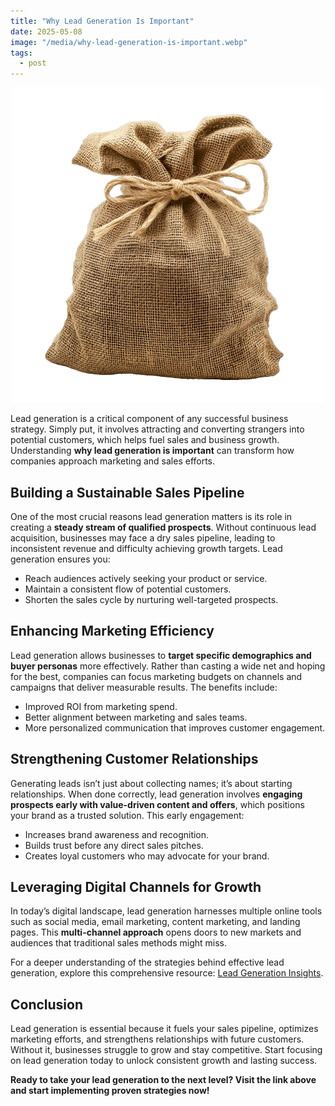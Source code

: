 ```yaml
---
title: "Why Lead Generation Is Important"
date: 2025-05-08
image: "/media/why-lead-generation-is-important.webp"
tags:
  - post
---
```


![Why Lead Generation Is Important](/media/why-lead-generation-is-important.webp)

Lead generation is a critical component of any successful business strategy. Simply put, it involves attracting and converting strangers into potential customers, which helps fuel sales and business growth. Understanding **why lead generation is important** can transform how companies approach marketing and sales efforts.

## Building a Sustainable Sales Pipeline

One of the most crucial reasons lead generation matters is its role in creating a **steady stream of qualified prospects**. Without continuous lead acquisition, businesses may face a dry sales pipeline, leading to inconsistent revenue and difficulty achieving growth targets. Lead generation ensures you:

- Reach audiences actively seeking your product or service.
- Maintain a consistent flow of potential customers.
- Shorten the sales cycle by nurturing well-targeted prospects.

## Enhancing Marketing Efficiency

Lead generation allows businesses to **target specific demographics and buyer personas** more effectively. Rather than casting a wide net and hoping for the best, companies can focus marketing budgets on channels and campaigns that deliver measurable results. The benefits include:

- Improved ROI from marketing spend.
- Better alignment between marketing and sales teams.
- More personalized communication that improves customer engagement.

## Strengthening Customer Relationships

Generating leads isn’t just about collecting names; it’s about starting relationships. When done correctly, lead generation involves **engaging prospects early with value-driven content and offers**, which positions your brand as a trusted solution. This early engagement:

- Increases brand awareness and recognition.
- Builds trust before any direct sales pitches.
- Creates loyal customers who may advocate for your brand.

## Leveraging Digital Channels for Growth

In today’s digital landscape, lead generation harnesses multiple online tools such as social media, email marketing, content marketing, and landing pages. This **multi-channel approach** opens doors to new markets and audiences that traditional sales methods might miss.

For a deeper understanding of the strategies behind effective lead generation, explore this comprehensive resource: [Lead Generation Insights](https://leadcraftr.com/posts/lead-generation/).

## Conclusion

Lead generation is essential because it fuels your sales pipeline, optimizes marketing efforts, and strengthens relationships with future customers. Without it, businesses struggle to grow and stay competitive. Start focusing on lead generation today to unlock consistent growth and lasting success.

**Ready to take your lead generation to the next level? Visit the link above and start implementing proven strategies now!**
